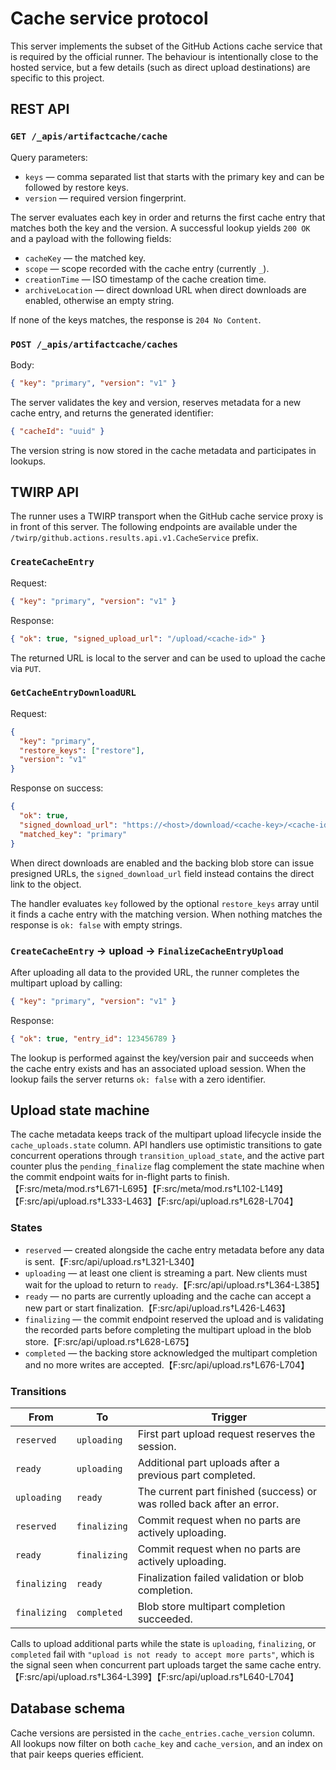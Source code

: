 # Cache service protocol

This server implements the subset of the GitHub Actions cache service that is
required by the official runner. The behaviour is intentionally close to the
hosted service, but a few details (such as direct upload destinations) are
specific to this project.

## REST API

### `GET /_apis/artifactcache/cache`

Query parameters:

- `keys` &mdash; comma separated list that starts with the primary key and can be
  followed by restore keys.
- `version` &mdash; required version fingerprint.

The server evaluates each key in order and returns the first cache entry that
matches both the key and the version. A successful lookup yields `200 OK` and a
payload with the following fields:

- `cacheKey` &mdash; the matched key.
- `scope` &mdash; scope recorded with the cache entry (currently `_`).
- `creationTime` &mdash; ISO timestamp of the cache creation time.
- `archiveLocation` &mdash; direct download URL when direct downloads are enabled,
  otherwise an empty string.

If none of the keys matches, the response is `204 No Content`.

### `POST /_apis/artifactcache/caches`

Body:

```json
{ "key": "primary", "version": "v1" }
```

The server validates the key and version, reserves metadata for a new cache
entry, and returns the generated identifier:

```json
{ "cacheId": "uuid" }
```

The version string is now stored in the cache metadata and participates in
lookups.

## TWIRP API

The runner uses a TWIRP transport when the GitHub cache service proxy is in
front of this server. The following endpoints are available under the
`/twirp/github.actions.results.api.v1.CacheService` prefix.

### `CreateCacheEntry`

Request:

```json
{ "key": "primary", "version": "v1" }
```

Response:

```json
{ "ok": true, "signed_upload_url": "/upload/<cache-id>" }
```

The returned URL is local to the server and can be used to upload the cache via
`PUT`.

### `GetCacheEntryDownloadURL`

Request:

```json
{
  "key": "primary",
  "restore_keys": ["restore"],
  "version": "v1"
}
```

Response on success:

```json
{
  "ok": true,
  "signed_download_url": "https://<host>/download/<cache-key>/<cache-id>.tgz",
  "matched_key": "primary"
}
```

When direct downloads are enabled and the backing blob store can issue
presigned URLs, the `signed_download_url` field instead contains the direct
link to the object.

The handler evaluates `key` followed by the optional `restore_keys` array until
it finds a cache entry with the matching version. When nothing matches the
response is `ok: false` with empty strings.

### `CreateCacheEntry` -> upload -> `FinalizeCacheEntryUpload`

After uploading all data to the provided URL, the runner completes the multipart
upload by calling:

```json
{ "key": "primary", "version": "v1" }
```

Response:

```json
{ "ok": true, "entry_id": 123456789 }
```

The lookup is performed against the key/version pair and succeeds when the cache
entry exists and has an associated upload session. When the lookup fails the
server returns `ok: false` with a zero identifier.

## Upload state machine

The cache metadata keeps track of the multipart upload lifecycle inside the
`cache_uploads.state` column. API handlers use optimistic transitions to gate
concurrent operations through `transition_upload_state`, and the active part
counter plus the `pending_finalize` flag complement the state machine when the
commit endpoint waits for in-flight parts to finish.【F:src/meta/mod.rs†L671-L695】【F:src/meta/mod.rs†L102-L149】【F:src/api/upload.rs†L333-L463】【F:src/api/upload.rs†L628-L704】

### States

- `reserved` &mdash; created alongside the cache entry metadata before any data is
  sent.【F:src/api/upload.rs†L321-L340】
- `uploading` &mdash; at least one client is streaming a part. New clients must wait
  for the upload to return to `ready`.【F:src/api/upload.rs†L364-L385】
- `ready` &mdash; no parts are currently uploading and the cache can accept a new
  part or start finalization.【F:src/api/upload.rs†L426-L463】
- `finalizing` &mdash; the commit endpoint reserved the upload and is validating the
  recorded parts before completing the multipart upload in the blob store.【F:src/api/upload.rs†L628-L675】
- `completed` &mdash; the backing store acknowledged the multipart completion and no
  more writes are accepted.【F:src/api/upload.rs†L676-L704】

### Transitions

| From         | To          | Trigger |
|--------------|-------------|---------|
| `reserved`   | `uploading` | First part upload request reserves the session. |
| `ready`      | `uploading` | Additional part uploads after a previous part completed. |
| `uploading`  | `ready`     | The current part finished (success) or was rolled back after an error. |
| `reserved`   | `finalizing`| Commit request when no parts are actively uploading. |
| `ready`      | `finalizing`| Commit request when no parts are actively uploading. |
| `finalizing` | `ready`     | Finalization failed validation or blob completion. |
| `finalizing` | `completed` | Blob store multipart completion succeeded. |

Calls to upload additional parts while the state is `uploading`, `finalizing`,
or `completed` fail with `"upload is not ready to accept more parts"`, which is
the signal seen when concurrent part uploads target the same cache entry.【F:src/api/upload.rs†L364-L399】【F:src/api/upload.rs†L640-L704】

## Database schema

Cache versions are persisted in the `cache_entries.cache_version` column. All
lookups now filter on both `cache_key` and `cache_version`, and an index on that
pair keeps queries efficient.
